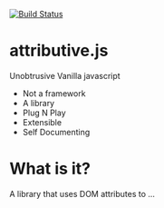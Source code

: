 [![Build Status](https://travis-ci.org/bingzer/attributive.js.svg?branch=master)](https://travis-ci.org/bingzer/attributive.js)

# attributive.js
Unobtrusive Vanilla javascript

* Not a framework
* A library
* Plug N Play
* Extensible
* Self Documenting

# What is it?
A library that uses DOM attributes to ...